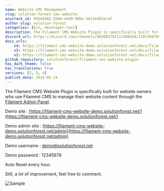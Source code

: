 ```yaml
---
name: Website CMS Management
slug: solution-forest-cms-website
anystack_id: 991dd482-2b68-4ed0-90ba-5b13ed01ecaf
author_slug: solution-forest
categories: [kit, developer-tool]
description: The Filament CMS Website Plugin is specifically built for website owners who use Filament CMS to manage their website content.
discord_url: https://discord.com/channels/883083792112300104/1107360799636340880
docs_urls:
    v4: https://filament-cms-website-demo.solutionforest.net/docs/filament-cms-website-plugin/3.x
    v3: https://filament-cms-website-demo.solutionforest.net/docs/filament-cms-website-plugin/2.x
    v2: https://filament-cms-website-demo.solutionforest.net/docs/filament-cms-website-plugin/2.x
github_repository: solutionforest/filament-cms-website-plugin
has_dark_theme: false
has_translations: true
versions: [2, 3, 4]
publish_date: 2023-05-14
---
```


The Filament CMS Website Plugin is specifically built for website owners who use Filament CMS to manage their website content through the [Filament Admin Panel](https://github.com/filamentphp/filament).

Demo site : [https://filament-cms-website-demo.solutionforest.net/](https://filament-cms-website-demo.solutionforest.net/)

Demo admin site : [https://filament-cms-website-demo.solutionforest.net/admin](https://filament-cms-website-demo.solutionforest.net/admin)

Demo username : demo@solutionforest.net

Demo password : 12345678

Auto Reset every hour.

Still, a lot of improvement, feel free to comment.

![Sample](https://demo.solutionforest.net/Filament/cms-plugin/list-cms-pages.png "Sample")
